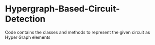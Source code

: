 # Hypergraph-Based-Circuit-Detection
Code contains the classes and methods to represent the given circuit as Hyper Graph elements
